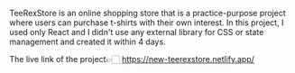 TeeRexStore is an online shopping store that is a practice-purpose project where users can purchase t-shirts with their own interest. In this project, I used only React and I didn't use any external library for CSS or state management and created it within 4 days.

The live link of the project👉🏻  https://new-teerexstore.netlify.app/
